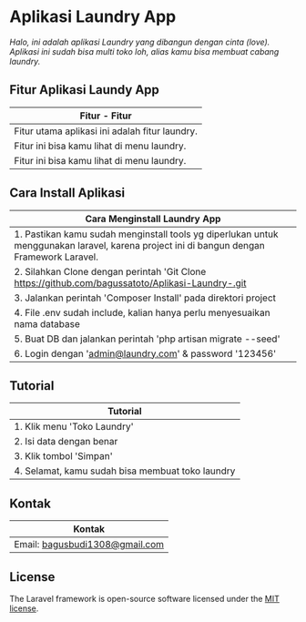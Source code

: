 # Aplikasi Laundry App
*Halo, ini adalah aplikasi Laundry yang dibangun dengan cinta (love). Aplikasi ini sudah bisa multi toko loh, alias kamu bisa membuat cabang laundry.*


## Fitur Aplikasi Laundy App

|   **Fitur - Fitur**                              |
|--------------------------------------------------|
|   Fitur utama aplikasi ini adalah fitur laundry. |
|   Fitur ini bisa kamu lihat di menu laundry.     |
|   Fitur ini bisa kamu lihat di menu laundry.     |

## Cara Install Aplikasi

|   **Cara Menginstall Laundry App**                        |
|--------------------------------------------------------|
|   1. Pastikan kamu sudah menginstall tools yg diperlukan untuk menggunakan laravel, karena project ini di bangun dengan Framework Laravel.|
|   2. Silahkan Clone dengan perintah 'Git Clone https://github.com/bagussatoto/Aplikasi-Laundry-.git |
|   3. Jalankan perintah 'Composer Install' pada direktori project  |
|   4. File .env sudah include, kalian hanya perlu menyesuaikan nama database   |
|   5. Buat DB dan jalankan perintah 'php artisan migrate --seed'|
|   6. Login dengan 'admin@laundry.com' & password '123456' |

## Tutorial

|   **Tutorial**              |
|-----------------------------|
|   1. Klik menu 'Toko Laundry' |
|   2. Isi data dengan benar    |
|   3. Klik tombol 'Simpan' |
|   4. Selamat, kamu sudah bisa membuat toko laundry    |

## Kontak
|   **Kontak**  |
|------------------------|
|   Email: bagusbudi1308@gmail.com  |



## License

The Laravel framework is open-source software licensed under the [MIT license](https://opensource.org/licenses/MIT).
